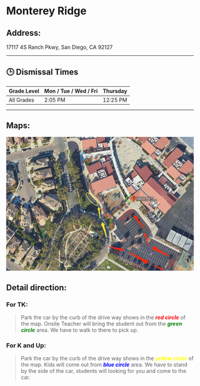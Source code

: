 # Monterey Ridge

## Address: 
17117 4S Ranch Pkwy, San Diego, CA 92127

---

## 🕒 Dismissal Times

| Grade Level     | Mon / Tue / Wed / Fri | Thursday  |
|-----------------|-----------------------|-----------|
| All Grades      | 2:05 PM               | 12:25 PM  |

---

## Maps:
![Monterey Ridge Map](Monterey_Ridge.jpg)

## Detail direction:

### For TK: 

> Park the car by the curb of the drive way shows in the <span style="color:red">***red circle***</span> of the map. 
> Onsite Teacher will bring the student out from the <span style="color:green">***green circle***</span> area. We have to walk to there to pick up.

### For K and Up: 

> Park the car by the curb of the drive way shows in the <span style="color:yellow">***yellow circle***</span> of the map. 
> Kids will come out from <span style="color:blue">***blue circle***</span> area. We have to stand by the side of the car, students will looking for you and come to the car.